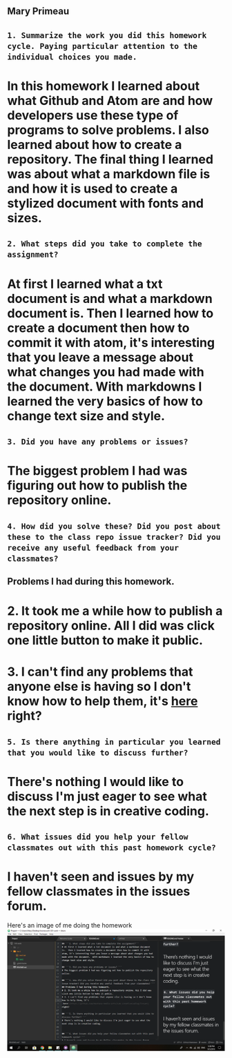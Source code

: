 ## Mary Primeau

## ```1. Summarize the work you did this homework cycle. Paying particular attention to the individual choices you made.```

# In this homework I learned about what Github and Atom are and how developers use these type of programs to solve problems. I also learned about how to create a repository.  The final thing I learned was about what a markdown file is and how it is used to create a stylized  document with fonts and sizes.

## ```2. What steps did you take to complete the assignment?```
# At first I learned what a txt document is and what a markdown document is.  Then I learned how to create a document then how to commit it with atom, it's interesting that you leave a message about what changes you had made with the document.  With markdowns I learned the very basics of how to change text size and style.

## ```3. Did you have any problems or issues? ```
# The biggest problem I had was figuring out how to publish the repository online.

## ```4. How did you solve these? Did you post about these to the class repo issue tracker? Did you receive any useful feedback from your classmates? ```
## Problems I had during this homework.
# 2. It took me a while how to publish a repository online. All I did was click one little button to make it public.
# 3. I can't find any problems that anyone else is having so I don't know how to help them, it's [here](https://github.com/Montana-Media-Arts/120_CreativeCoding/issues) right?

## ```5. Is there anything in particular you learned that you would like to discuss further? ```
# There's nothing I would like to discuss I'm just eager to see what the next step is in creative coding.


## ```6. What issues did you help your fellow classmates out with this past homework cycle? ```
# I haven't seen and issues by my fellow classmates in the issues forum.

Here's an image of me doing the homework ![Image of my editor](hw2.png)
